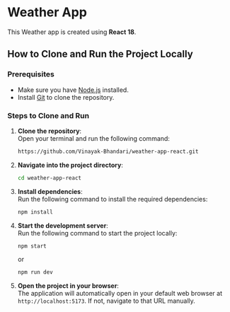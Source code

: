 
# Weather App

This Weather app is created using **React 18**. 

## How to Clone and Run the Project Locally

### Prerequisites
- Make sure you have [Node.js](https://nodejs.org/) installed.
- Install [Git](https://git-scm.com/) to clone the repository.

### Steps to Clone and Run

1. **Clone the repository**:  
   Open your terminal and run the following command:
   ```bash
   https://github.com/Vinayak-Bhandari/weather-app-react.git
   ```

2. **Navigate into the project directory**:
   ```bash
   cd weather-app-react
   ```

3. **Install dependencies**:  
   Run the following command to install the required dependencies:
   ```bash
   npm install
   ```

4. **Start the development server**:  
   Run the following command to start the project locally:
   ```bash
   npm start
   ```
   or
   ```bash
   npm run dev
   ```

5. **Open the project in your browser**:  
   The application will automatically open in your default web browser at `http://localhost:5173`. If not, navigate to that URL manually.
